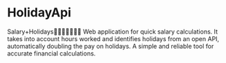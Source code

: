 # HolidayApi
Salary+Holidays🧑‍💼💼👩🏻‍💻💵 
Web application for quick salary calculations. It takes into account hours worked and identifies holidays from an open API, automatically doubling the pay on holidays. A simple and reliable tool for accurate financial calculations.

